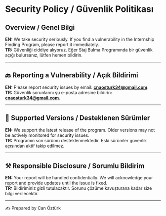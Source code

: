 # Security Policy / Güvenlik Politikası

## Overview / Genel Bilgi
**EN:** We take security seriously. If you find a vulnerability in the Internship Finding Program, please report it immediately.  
**TR:** Güvenliği ciddiye alıyoruz. Eğer Staj Bulma Programında bir güvenlik açığı bulursanız, lütfen hemen bildirin.

---

## 🔙 Reporting a Vulnerability / Açık Bildirimi
**EN:** Please report security issues by email: **cnaosturk34@gmail.com**.  
**TR:** Güvenlik sorunlarını şu e-posta adresine bildirin: **cnaosturk34@gmail.com**.

---

## 🔧 Supported Versions / Desteklenen Sürümler
**EN:** We support the latest release of the program. Older versions may not be actively monitored for security issues.  
**TR:** Programın son sürümü desteklenmektedir. Eski sürümler güvenlik açısından aktif takip edilmez.

---

## ⚒️ Responsible Disclosure / Sorumlu Bildirim
**EN:** Your report will be handled confidentially. We will acknowledge your report and provide updates until the issue is fixed.  
**TR:** Bildiriminiz gizli tutulacaktır. Sorunu çözüme kavuşturana kadar size bilgi verilecektir.

---

✍️ Prepared by Can Öztürk
 